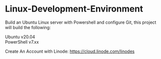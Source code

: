 # Linux-Development-Environment
Build an Ubuntu Linux server with Powershell and configure Git, this project will build the following:   

Ubuntu v20.04   
PowerShell v7.xx   

Create An Account with Linode:  https://cloud.linode.com/linodes   